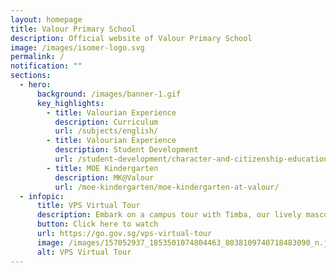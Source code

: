 ```yaml
---
layout: homepage
title: Valour Primary School
description: Official website of Valour Primary School
image: /images/isomer-logo.svg
permalink: /
notification: ""
sections:
  - hero:
      background: /images/banner-1.gif
      key_highlights:
        - title: Valourian Experience
          description: Curriculum
          url: /subjects/english/
        - title: Valourian Experience
          description: Student Development
          url: /student-development/character-and-citizenship-education/
        - title: MOE Kindergarten
          description: MK@Valour
          url: /moe-kindergarten/moe-kindergarten-at-valour/
  - infopic:
      title: VPS Virtual Tour
      description: Embark on a campus tour with Timba, our lively mascot!
      button: Click here to watch
      url: https://go.gov.sg/vps-virtual-tour
      image: /images/157052937_1853501074804463_8038109740718483090_n.jpg
      alt: VPS Virtual Tour
---
```


